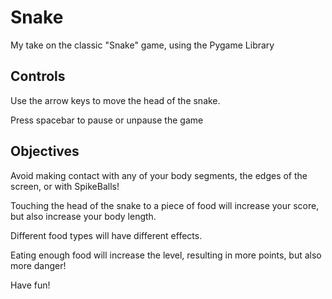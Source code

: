 # Snake #

My take on the classic "Snake" game, using the Pygame Library

## Controls ##

Use the arrow keys to move the head of the snake.

Press spacebar to pause or unpause the game

## Objectives ##

Avoid making contact with any of your body segments, the edges of the screen, or with SpikeBalls!

Touching the head of the snake to a piece of food will increase your score, but also increase your body length.

Different food types will have different effects.

Eating enough food will increase the level, resulting in more points, but also more danger!

Have fun!
